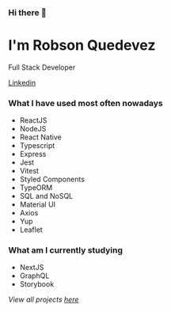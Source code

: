 ### Hi there 👋

# I'm Robson Quedevez

Full Stack Developer

[Linkedin](https://www.linkedin.com/in/robson-quedevez-de-alcantara/)

### What I have used most often nowadays

- ReactJS
- NodeJS
- React Native
- Typescript
- Express
- Jest
- Vitest
- Styled Components
- TypeORM
- SQL and NoSQL
- Material UI
- Axios
- Yup
- Leaflet

### What am I currently studying

- NextJS
- GraphQL
- Storybook

_View all projects [here](https://github.com/robsonquedevez?tab=repositories)_
